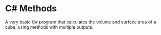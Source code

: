 # C# Methods

A very basic C# program that calculates the volume and surface area of a cube, using methods with multiple outputs.